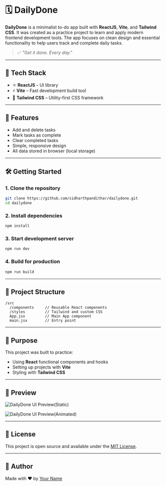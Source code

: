 # 🗓️ DailyDone

**DailyDone** is a minimalist to-do app built with **ReactJS**, **Vite**, and **Tailwind CSS**. It was created as a practice project to learn and apply modern frontend development tools. The app focuses on clean design and essential functionality to help users track and complete daily tasks.

> ✅ *"Get it done. Every day."*

---

## 🧰 Tech Stack

- ⚛️ **ReactJS** – UI library
- ⚡ **Vite** – Fast development build tool
- 🎨 **Tailwind CSS** – Utility-first CSS framework

---

## 📸 Features

- Add and delete tasks
- Mark tasks as complete
- Clear completed tasks
- Simple, responsive design
- All data stored in browser (local storage)

---

## 🛠️ Getting Started

### 1. Clone the repository

```bash
git clone https://github.com/sidharthpandithar/dailydone.git
cd dailydone
```

### 2. Install dependencies

```bash
npm install
```

### 3. Start development server

```bash
npm run dev
```

### 4. Build for production

```bash
npm run build
```

---

## 📁 Project Structure

```
/src
  /components     // Reusable React components
  /styles         // Tailwind and custom CSS
  App.jsx         // Main App component
  main.jsx        // Entry point
```

---

## 🧪 Purpose

This project was built to practice:
- Using **React** functional components and hooks
- Setting up projects with **Vite**
- Styling with **Tailwind CSS**

---

## 📸 Preview

![DailyDone UI Preview(Static)](Screenshots/Preview.png)

![DailyDone UI Preview(Animated)](Screenshots/Gif.gif)

---

## 📄 License

This project is open source and available under the [MIT License](LICENSE).

---

## 👋 Author

Made with ❤️ by [Your Name](https://github.com/sidharthpandithar)
